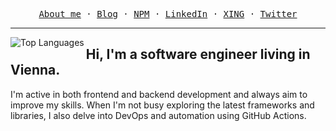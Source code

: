 <p align="center">
  <samp>
    <a href="https://jan-mueller.at">About me</a> ·
    <a href="https://jan-mueller.at/blog">Blog</a> ·
    <a href="https://www.npmjs.com/~yeger">NPM</a> ·
    <a href="https://www.linkedin.com/in/jan-müller-644144249/">LinkedIn</a> ·
    <a href="https://www.xing.com/profile/Jan_Mueller1092/cv">XING</a> ·
    <a href="https://twitter.com/DerYeger">Twitter</a>
  </samp>
</p>

___

<img src="https://github-readme-stats-deryeger.vercel.app/api/top-langs/?username=DerYeger&layout=compact&hide_border=true&title_color=58A6FF&icon_color=58A6FF&text_color=8B949E&bg_color=0D1117&show_icons=true&langs_count=10&cache_seconds=1800&exclude_repo=Project_RBSG,dst-ss22,waecm-ss22,prefs,aic,ase-graph-concept,android-course,ase-assignment,aic-mongo-api,&hide=jupyter%20notebook,c,scss" alt="Top Languages" align="left">
<h2>Hi, I'm a software engineer living in Vienna.</h2>
<p>
  I'm active in both frontend and backend development and always aim to improve my skills.
  When I'm not busy exploring the latest frameworks and libraries, I also delve into DevOps and automation using GitHub Actions.
</p>
